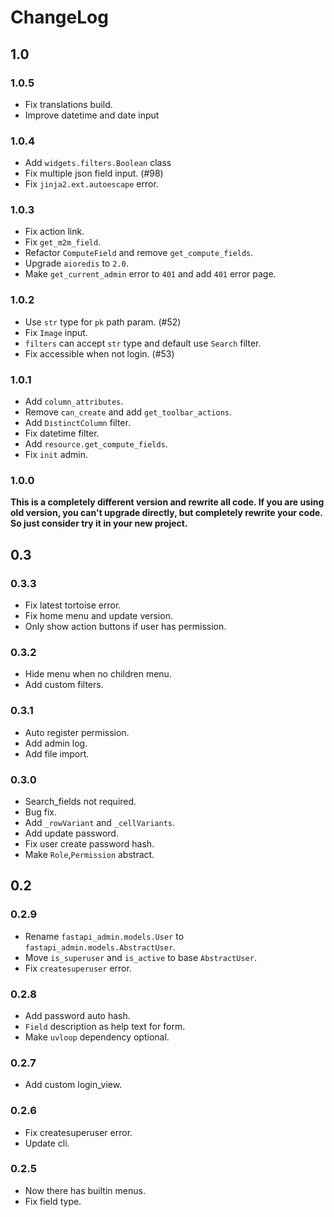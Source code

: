# ChangeLog

## 1.0

### 1.0.5

- Fix translations build.
- Improve datetime and date input

### 1.0.4

- Add `widgets.filters.Boolean` class
- Fix multiple json field input. (#98)
- Fix `jinja2.ext.autoescape` error.

### 1.0.3

- Fix action link.
- Fix `get_m2m_field`.
- Refactor `ComputeField` and remove `get_compute_fields`.
- Upgrade `aioredis` to `2.0`.
- Make `get_current_admin` error to `401` and add `401` error page.

### 1.0.2

- Use `str` type for `pk` path param. (#52)
- Fix `Image` input.
- `filters` can accept `str` type and default use `Search` filter.
- Fix accessible when not login. (#53)

### 1.0.1

- Add `column_attributes`.
- Remove `can_create` and add `get_toolbar_actions`.
- Add `DistinctColumn` filter.
- Fix datetime filter.
- Add `resource.get_compute_fields`.
- Fix `init` admin.

### 1.0.0

**This is a completely different version and rewrite all code. If you are using old version, you can't upgrade directly,
but completely rewrite your code. So just consider try it in your new project.**

## 0.3

### 0.3.3

- Fix latest tortoise error.
- Fix home menu and update version.
- Only show action buttons if user has permission.

### 0.3.2

- Hide menu when no children menu.
- Add custom filters.

### 0.3.1

- Auto register permission.
- Add admin log.
- Add file import.

### 0.3.0

- Search_fields not required.
- Bug fix.
- Add `_rowVariant` and `_cellVariants`.
- Add update password.
- Fix user create password hash.
- Make `Role`,`Permission` abstract.

## 0.2

### 0.2.9

- Rename `fastapi_admin.models.User` to `fastapi_admin.models.AbstractUser`.
- Move `is_superuser` and `is_active` to base `AbstractUser`.
- Fix `createsuperuser` error.

### 0.2.8

- Add password auto hash.
- `Field` description as help text for form.
- Make `uvloop` dependency optional.

### 0.2.7

- Add custom login_view.

### 0.2.6

- Fix createsuperuser error.
- Update cli.

### 0.2.5

- Now there has builtin menus.
- Fix field type.
